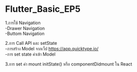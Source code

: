 # Flutter_Basic_EP5 <br>
1.การใช้ Navigation   <br>
-Drawer Navigation  <br>
-Buttom Navigation  <br>

2.การ Call API และ setState  <br>
-การสร้าง Model จากเว็ป https://app.quicktype.io/  <br>
-การ set state ค่าเข้า Model <br>

3.การ set ค่า mount initState() หรือ componentDidmount ใน React <br>